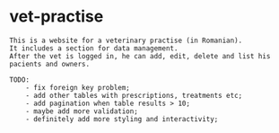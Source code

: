# vet-practise
	This is a website for a veterinary practise (in Romanian).
	It includes a section for data management. 
    After the vet is logged in, he can add, edit, delete and list his pacients and owners.

    TODO:
        - fix foreign key problem;
        - add other tables with prescriptions, treatments etc;
        - add pagination when table results > 10;
        - maybe add more validation;
        - definitely add more styling and interactivity;

